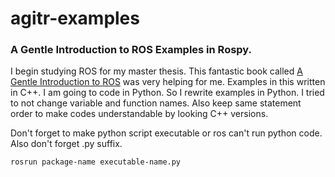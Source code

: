 agitr-examples
==============

### A Gentle Introduction to ROS Examples in Rospy.

I begin studying ROS for my master thesis. This fantastic book called [A Gentle Introduction to ROS](http://www.cse.sc.edu/~jokane/agitr/) was very helping for me. Examples in this written in C++. I am going to code in Python. So I rewrite examples in Python. I tried to not change variable and function names. Also keep same statement order to make codes understandable by looking C++ versions.

Don't forget to make python script executable or ros can't run python code. Also don't forget .py suffix.

```
rosrun package-name executable-name.py
```
